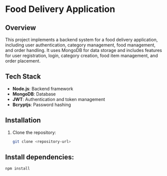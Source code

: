 # Food Delivery Application

## Overview
This project implements a backend system for a food delivery application, including user authentication, category management, food management, and order handling. It uses MongoDB for data storage and includes features for user registration, login, category creation, food item management, and order placement.

## Tech Stack
- **Node.js**: Backend framework
- **MongoDB**: Database
- **JWT**: Authentication and token management
- **Bcryptjs**: Password hashing

## Installation
1. Clone the repository:
   ```bash
   git clone <repository-url>

## Install dependencies:
```bash
npm install


